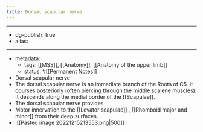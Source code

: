 ```yaml
---
title: Dorsal scapular nerve
---
```


- --
- dg-publish: true
- alias:
- --
- metadata:
	- tags: [[MSS]], [[Anatomy]], [[Anatomy of the upper limb]]
	- status: #[[Permanent Notes]]
- Dorsal scapular nerve
- The dorsal scapular nerve is an immediate branch of the Roots of C5. It courses posteriorly (often piercing through the middle scalene muscles). It descends along the medial border of the [[Scapulae]].
- The dorsal scapular nerve provides
- Motor innervation to the [[Levator scapulae]] , [[Rhomboid major and minor]] from their deep surfaces.
- ![[Pasted image 20221215213553.png|500]]